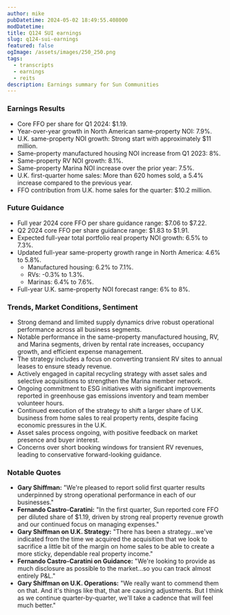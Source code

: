 ```yaml
---
author: mike
pubDatetime: 2024-05-02 18:49:55.408000
modDatetime: 
title: Q124 SUI earnings
slug: q124-sui-earnings
featured: false
ogImage: /assets/images/250_250.png
tags:
  - transcripts
  - earnings
  - reits
description: Earnings summary for Sun Communities
---
```

### Earnings Results
- Core FFO per share for Q1 2024: $1.19.
- Year-over-year growth in North American same-property NOI: 7.9%.
- U.K. same-property NOI growth: Strong start with approximately $11 million.
- Same-property manufactured housing NOI increase from Q1 2023: 8%.
- Same-property RV NOI growth: 8.1%.
- Same-property Marina NOI increase over the prior year: 7.5%.
- U.K. first-quarter home sales: More than 620 homes sold, a 5.4% increase compared to the previous year. 
- FFO contribution from U.K. home sales for the quarter: $10.2 million.

### Future Guidance
- Full year 2024 core FFO per share guidance range: $7.06 to $7.22.
- Q2 2024 core FFO per share guidance range: $1.83 to $1.91.
- Expected full-year total portfolio real property NOI growth: 6.5% to 7.3%.
- Updated full-year same-property growth range in North America: 4.6% to 5.8%.
    - Manufactured housing: 6.2% to 7.1%.
    - RVs: -0.3% to 1.3%.
    - Marinas: 6.4% to 7.6%.
- Full-year U.K. same-property NOI forecast range: 6% to 8%.

### Trends, Market Conditions, Sentiment
- Strong demand and limited supply dynamics drive robust operational performance across all business segments.
- Notable performance in the same-property manufactured housing, RV, and Marina segments, driven by rental rate increases, occupancy growth, and efficient expense management.
- The strategy includes a focus on converting transient RV sites to annual leases to ensure steady revenue.
- Actively engaged in capital recycling strategy with asset sales and selective acquisitions to strengthen the Marina member network.
- Ongoing commitment to ESG initiatives with significant improvements reported in greenhouse gas emissions inventory and team member volunteer hours.
- Continued execution of the strategy to shift a larger share of U.K. business from home sales to real property rents, despite facing economic pressures in the U.K.
- Asset sales process ongoing, with positive feedback on market presence and buyer interest.
- Concerns over short booking windows for transient RV revenues, leading to conservative forward-looking guidance.

### Notable Quotes
- **Gary Shiffman:** "We're pleased to report solid first quarter results underpinned by strong operational performance in each of our businesses."
- **Fernando Castro-Caratini:** "In the first quarter, Sun reported core FFO per diluted share of $1.19, driven by strong real property revenue growth and our continued focus on managing expenses."
- **Gary Shiffman on U.K. Strategy:** "There has been a strategy...we've indicated from the time we acquired the acquisition that we look to sacrifice a little bit of the margin on home sales to be able to create a more sticky, dependable real property income."
- **Fernando Castro-Caratini on Guidance:** "We're looking to provide as much disclosure as possible to the market...so you can track almost entirely P&L."
- **Gary Shiffman on U.K. Operations:** "We really want to commend them on that. And it's things like that, that are causing adjustments. But I think as we continue quarter-by-quarter, we'll take a cadence that will feel much better."
